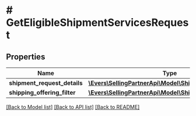 # # GetEligibleShipmentServicesRequest

## Properties

Name | Type | Description | Notes
------------ | ------------- | ------------- | -------------
**shipment_request_details** | [**\Evers\SellingPartnerApi\Model\ShipmentRequestDetails**](ShipmentRequestDetails.md) |  |
**shipping_offering_filter** | [**\Evers\SellingPartnerApi\Model\ShippingOfferingFilter**](ShippingOfferingFilter.md) |  | [optional]

[[Back to Model list]](../../README.md#models) [[Back to API list]](../../README.md#endpoints) [[Back to README]](../../README.md)
